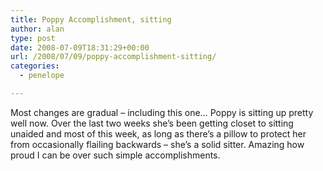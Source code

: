 ```yaml
---
title: Poppy Accomplishment, sitting
author: alan
type: post
date: 2008-07-09T18:31:29+00:00
url: /2008/07/09/poppy-accomplishment-sitting/
categories:
  - penelope

---
```

Most changes are gradual &#8211; including this one&#8230; Poppy is sitting up pretty well now. Over the last two weeks she&#8217;s been getting closet to sitting unaided and most of this week, as long as there&#8217;s a pillow to protect her from occasionally flailing backwards &#8211; she&#8217;s a solid sitter. Amazing how proud I can be over such simple accomplishments.


